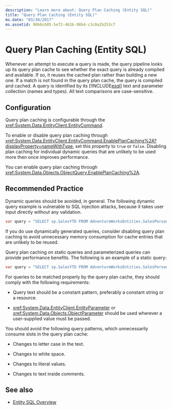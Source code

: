 ```yaml
---
description: "Learn more about: Query Plan Caching (Entity SQL)"
title: "Query Plan Caching (Entity SQL)"
ms.date: "03/30/2017"
ms.assetid: 90b0c685-5ef2-461b-98b4-c3c0a2b253c7
---
```

# Query Plan Caching (Entity SQL)

Whenever an attempt to execute a query is made, the query pipeline looks up its query plan cache to see whether the exact query is already compiled and available. If so, it reuses the cached plan rather than building a new one. If a match is not found in the query plan cache, the query is compiled and cached. A query is identified by its [!INCLUDE[esql](../../../../../../includes/esql-md.md)] text and parameter collection (names and types). All text comparisons are case-sensitive.  
  
## Configuration  

 Query plan caching is configurable through the <xref:System.Data.EntityClient.EntityCommand>.  
  
 To enable or disable query plan caching through <xref:System.Data.EntityClient.EntityCommand.EnablePlanCaching%2A?displayProperty=nameWithType>, set this property to `true` or `false`. Disabling plan caching for individual dynamic queries that are unlikely to be used more then once improves performance.  
  
 You can enable query plan caching through <xref:System.Data.Objects.ObjectQuery.EnablePlanCaching%2A>.  
  
## Recommended Practice  

 Dynamic queries should be avoided, in general. The following dynamic query example is vulnerable to SQL injection attacks, because it takes user input directly without any validation.  
  
 ```csharp
 var query = "SELECT sp.SalesYTD FROM AdventureWorksEntities.SalesPerson as sp WHERE sp.EmployeeID = " + employeeTextBox.Text;  
 ```

 If you do use dynamically generated queries, consider disabling query plan caching to avoid unnecessary memory consumption for cache entries that are unlikely to be reused.  
  
 Query plan caching on static queries and parameterized queries can provide performance benefits. The following is an example of a static query:  
  
```csharp
var query = "SELECT sp.SalesYTD FROM AdventureWorksEntities.SalesPerson as sp";  
```  
  
 For queries to be matched properly by the query plan cache, they should comply with the following requirements:  
  
- Query text should be a constant pattern, preferably a constant string or a resource.  
  
- <xref:System.Data.EntityClient.EntityParameter> or <xref:System.Data.Objects.ObjectParameter> should be used wherever a user-supplied value must be passed.  
  
 You should avoid the following query patterns, which unnecessarily consume slots in the query plan cache:  
  
- Changes to letter case in the text.  
  
- Changes to white space.  
  
- Changes to literal values.  
  
- Changes to text inside comments.  
  
## See also

- [Entity SQL Overview](entity-sql-overview.md)
